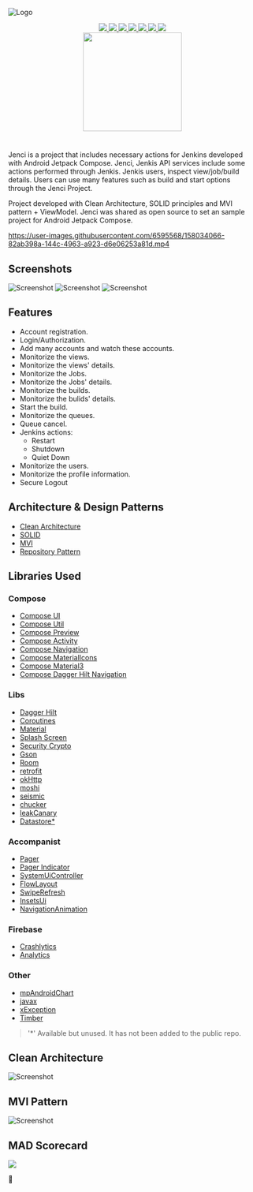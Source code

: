 ![Logo](/art/logo.png)

<p align="center">
<a href="https://developer.android.com/" target="_blank">
<img src="https://img.shields.io/badge/Android-000000?style=for-the-badge&logo=android"/>
</a>

<a href="https://kotlinlang.org" target="_blank">
<img src="https://img.shields.io/badge/Kotlin-000000?style=for-the-badge&logo=kotlin"/>
</a>

<a href="https://developer.android.com/jetpack/compose" target="_blank">
<img src="https://img.shields.io/badge/Compose-000000?style=for-the-badge&logo=jetpackcompose"/>
</a>

<a href="https://play.google.com/store/apps/details?id=com.x.jenci" target="_blank">
<img src="https://img.shields.io/badge/Beta-0.0.8-000000?style=for-the-badge&logo=googleplay&labelColor=000000"/>
</a>

<a href="#" target="_blank">
<img src="https://img.shields.io/badge/6MB-000000?style=for-the-badge"/>
</a>

<a href="https://www.jenkins.io/doc/book/using/remote-access-api/" target="_blank">
<img src="https://img.shields.io/badge/Jenkins-API-000000?style=for-the-badge&logo=Jenkins&labelColor=000000"/>
</a>

<a href="#mad-scorecard" target="_blank">
<img src="https://img.shields.io/badge/MAD-SCORECARD-000000?style=for-the-badge&logo=androidstudio&labelColor=000000"/>
</a>

<br/>

<a href="https://play.google.com/store/apps/details?id=com.x.jenci" target="_blank">
<img src="art/google_play_badge.png" width="200"/>
</a>

<!--<a href="https://play.google.com/store/apps/details?id=com.x.jenci" target="_blank">
<img src="art/fdroid_badge.png" width="200"/>
</a>-->
</p>

#

Jenci is a project that includes necessary actions for Jenkins developed with Android Jetpack Compose. Jenci, Jenkis API services include some actions
performed through Jenkis. Jenkis users, inspect view/job/build details. Users can use many features such as build and start options through the Jenci
Project.

Project developed with Clean Architecture, SOLID principles and MVI pattern + ViewModel. Jenci was shared as open source to set an sample project for
Android Jetpack Compose.

https://user-images.githubusercontent.com/6595568/158034066-82ab398a-144c-4963-a923-d6e06253a81d.mp4

## Screenshots

![Screenshot](/art/presentation-0.svg)
![Screenshot](/art/presentation-1.svg)
![Screenshot](/art/presentation-2.svg)

## Features

- Account registration.
- Login/Authorization.
- Add many accounts and watch these accounts.
- Monitorize the views.
- Monitorize the views' details.
- Monitorize the Jobs.
- Monitorize the Jobs' details.
- Monitorize the builds.
- Monitorize the bulids' details.
- Start the build.
- Monitorize the queues.
- Queue cancel.
- Jenkins actions:
  - Restart
  - Shutdown
  - Quiet Down
- Monitorize the users.
- Monitorize the profile information.
- Secure Logout

## Architecture & Design Patterns

* [Clean Architecture](#clean-architecture)
* [SOLID](#)
* [MVI](#mvi-pattern)
* [Repository Pattern](#)

## Libraries Used

### Compose

* [Compose UI](#)
* [Compose Util](#)
* [Compose Preview](#)
* [Compose Activity](#)
* [Compose Navigation](/presentation/src/main/java/com/x/presentation/navigation)
* [Compose MaterialIcons](#)
* [Compose Material3](/presentation/src/main/java/com/x/presentation/ui/theme)
* [Compose Dagger Hilt Navigation](#)

### Libs

* [Dagger Hilt](/presentation/src/main/java/com/x/presentation/di)
* [Coroutines](#)
* [Material](#)
* [Splash Screen](/presentation/src/main/java/com/x/presentation/scene/splash/SplashActivity.kt#L38)
* [Security Crypto](/data/src/main/java/com/x/data/cache/CachePreferencesImpl.kt#L20)
* [Gson](/data/src/main/java/com/x/data/util/GsonHelper.kt)
* [Room](/data/src/main/java/com/x/data/db)
* [retrofit](/presentation/src/main/java/com/x/presentation/di/ApiModule.kt)
* [okHttp](/presentation/src/main/java/com/x/presentation/di/ApiModule.kt#L90)
* [moshi](/data/src/main/java/com/x/data/util/MoshiHelper.kt)
* [seismic](/presentation/src/main/java/com/x/presentation/util/ShakeUtil.kt)
* [chucker](/presentation/src/main/java/com/x/presentation/di/ApiModule.kt#L64)
* [leakCanary](#)
* [Datastore*](/data/src/main/java/com/x/data/store)

### Accompanist

* [Pager](/presentation/src/main/java/com/x/presentation/scene/account/login/LoginScreen.kt#L378)
* [Pager Indicator](/presentation/src/main/java/com/x/presentation/scene/account/login/LoginScreen.kt#L415)
* [SystemUiController](/presentation/src/main/java/com/x/presentation/scene/main/MainActivity.kt#L36)
* [FlowLayout](/presentation/src/main/java/com/x/presentation/scene/main/dashboard/DashboardScreen.kt#L616)
* [SwipeRefresh](/presentation/src/main/java/com/x/presentation/scene/main/dashboard/DashboardScreen.kt#L172)
* [InsetsUi](/presentation/src/main/java/com/x/presentation/scene/main/job/detail/JobDetailScreen.kt#L296)
* [NavigationAnimation](/presentation/src/main/java/com/x/presentation/ui/composable/NavAnimation.kt)

### Firebase

* [Crashlytics](#)
* [Analytics](#)

### Other

* [mpAndroidChart](/presentation/src/main/java/com/x/presentation/ui/composable/Chart.kt)
* [javax](#)
* [xException](/presentation/src/main/java/com/x/presentation/JenciApp.kt#L20)
* [Timber](/common/src/main/java/com/x/common/logger/LoggerImpl.kt)

> '*' Available but unused. It has not been added to the public repo.

## Clean Architecture

![Screenshot](/art/presentation-3.png)

## MVI Pattern

![Screenshot](/art/presentation-4.png)

## MAD Scorecard

<a href="https://madscorecard.withgoogle.com/scorecard/share/1775169999/">
<img src="art/MAD.png"/>
</a>

:sunflower: